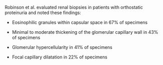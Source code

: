 Robinson et al. evaluated renal biopsies in patients with orthostatic proteinuria and noted these findings:

- Eosinophilic granules within capsular space in 67% of specimens

- Minimal to moderate thickening of the glomerular capillary wall in 43% of specimens

- Glomerular hypercellularity in 41% of specimens

- Focal capillary dilatation in 22% of specimens